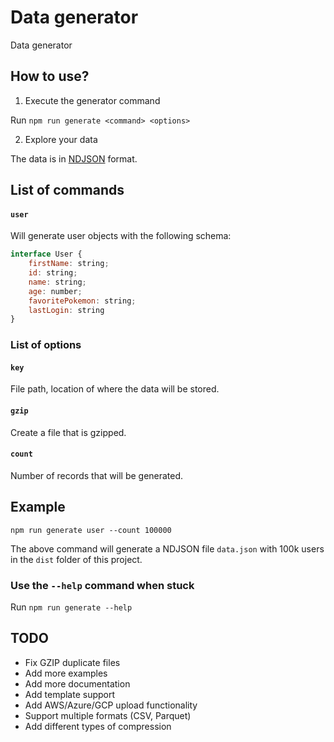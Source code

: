 # Data generator

Data generator

## How to use?

1. Execute the generator command

Run `npm run generate <command> <options>`

2. Explore your data

The data is in [NDJSON](http://ndjson.org/) format.

## List of commands

#### `user`

Will generate user objects with the following schema:

```javascript
interface User {
	firstName: string;
	id: string;
	name: string;
	age: number;
	favoritePokemon: string;
	lastLogin: string
}
```

### List of options

#### `key`

File path, location of where the data will be stored.

#### `gzip`

Create a file that is gzipped.

#### `count`

Number of records that will be generated.

## Example

`npm run generate user --count 100000`

The above command will generate a NDJSON file `data.json` with 100k users in the `dist` folder  of this project.

### Use the `--help` command when stuck

Run `npm run generate --help`

## TODO

- Fix GZIP duplicate files
- Add more examples
- Add more documentation
- Add template support
- Add AWS/Azure/GCP upload functionality
- Support multiple formats (CSV, Parquet)
- Add different types of compression
